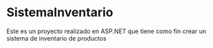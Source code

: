 # SistemaInventario
Este es un proyecto realizado en ASP.NET que tiene como fin crear un sistema de inventario de productos
